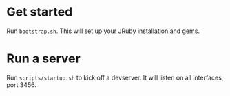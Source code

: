 # Get started

Run `bootstrap.sh`.  This will set up your JRuby installation and
gems.

# Run a server

Run `scripts/startup.sh` to kick off a devserver.  It will listen on
all interfaces, port 3456.
